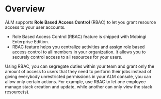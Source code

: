 # Overview

ALM supports **Role Based Access Control** \(RBAC\) to let you grant resource access to your user accounts.

* Role Based Access Control \(RBAC\) feature is shipped with Mobingi Enterprise Edition.
* RBAC feature helps you centralize activities and assign role based access control to all members in your organization. It allows you to securely control access to all resources for your users.

Using RBAC, you can segregate duties within your team and grant only the amount of access to users that they need to perform their jobs instead of giving everybody unrestricted permissions in your ALM console, you can allow only certain actions. For example, use RBAC to let one employee manage stack creation and update, while another can only view the stack resource\(s\).

